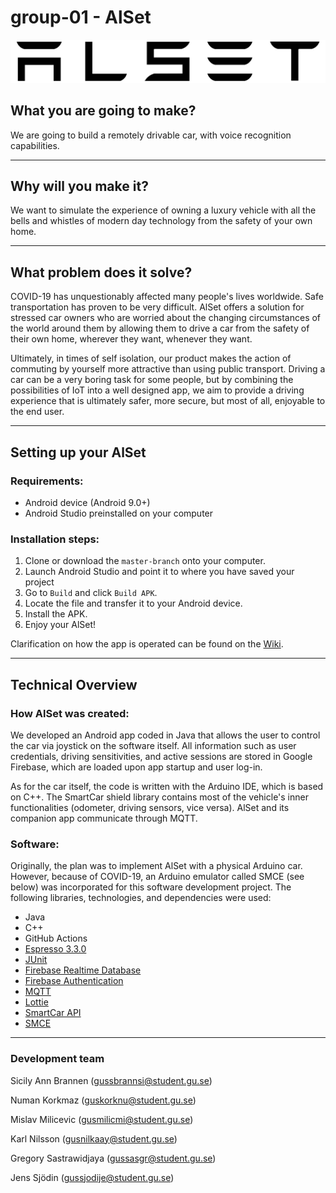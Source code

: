 # group-01 - AlSet

![AlSet](images/alset-whiteOutline.svg)

## What you are going to make?

We are going to build a remotely drivable car, with voice recognition capabilities.

---

## Why will you make it?

We want to simulate the experience of owning a luxury vehicle with all the bells and whistles of modern day technology from the safety of your own home. 

---

## What problem does it solve?

COVID-19 has unquestionably affected many people's lives worldwide. Safe transportation has proven to be very difficult. AlSet offers a solution for stressed car owners who are worried about the changing circumstances of the world around them by allowing them to drive a car from the safety of their own home, wherever they want, whenever they want.

Ultimately, in times of self isolation, our product makes the action of commuting by yourself more attractive than using public transport. Driving a car can be a very boring task for some people, but by combining the possibilities of IoT into a well designed app, we aim to provide a driving experience that is ultimately safer, more secure, but most of all, enjoyable to the end user.

---

## Setting up your AlSet

### Requirements:

- Android device (Android 9.0+)
- Android Studio preinstalled on your computer

### Installation steps: 

1) Clone or download the ```master-branch``` onto your computer.
2) Launch Android Studio and point it to where you have saved your project
3) Go to ```Build``` and click ```Build APK```.
4) Locate the file and transfer it to your Android device. 
5) Install the APK.
6) Enjoy your AlSet!

Clarification on how the app is operated can be found on the [Wiki](https://github.com/DIT112-V21/group-01/wiki).

---

## Technical Overview

### How AlSet was created:

We developed an Android app coded in Java that allows the user to control the car via joystick on the software itself. All information such as user credentials, driving sensitivities, and active sessions are stored in Google Firebase, which are loaded upon app startup and user log-in.

As for the car itself, the code is written with the Arduino IDE, which is based on C++. The SmartCar shield library contains most of the vehicle's inner functionalities (odometer, driving sensors, vice versa). AlSet and its companion app communicate through MQTT.

### Software: 

Originally, the plan was to implement AlSet with a physical Arduino car. However, because of COVID-19, an Arduino emulator called SMCE (see below) was incorporated for this software development project. The following libraries, technologies, and dependencies were used:

- Java
- C++
- GitHub Actions
- [Espresso 3.3.0](https://developer.android.com/training/testing/espresso)
- [JUnit](https://junit.org/junit5/)
- [Firebase Realtime Database](https://firebase.google.com/docs/database) 
- [Firebase Authentication](https://firebase.google.com/docs/auth)
- [MQTT](https://github.com/eclipse/paho.mqtt.android)
- [Lottie](https://airbnb.design/lottie/)
- [SmartCar API](https://platisd.github.io/smartcar_shield/) 
- [SMCE](https://github.com/ItJustWorksTM/smce-gd)

---

### Development team

Sicily Ann Brannen (gussbrannsi@student.gu.se) 

Numan Korkmaz (guskorknu@student.gu.se)

Mislav Milicevic (gusmilicmi@student.gu.se)

Karl Nilsson (gusnilkaay@student.gu.se)

Gregory Sastrawidjaya (gussasgr@student.gu.se)

Jens Sjödin (gussjodije@student.gu.se)
